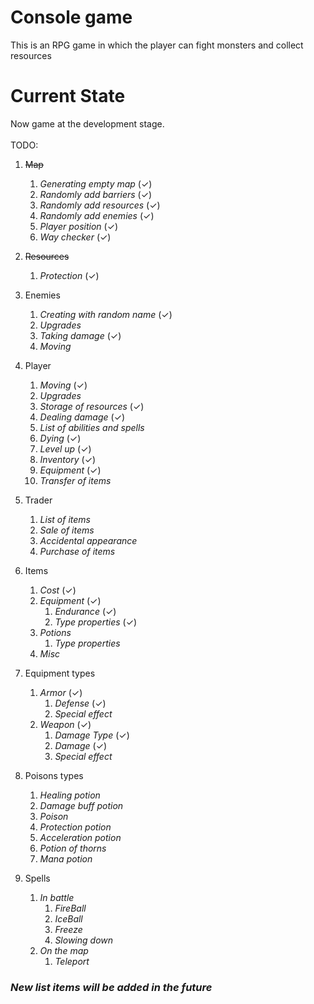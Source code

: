 # Console game
This is an RPG game in which the player can fight monsters and collect resources

# Current State
Now game at the development stage. <br><br>
TODO:
1. ~~Map~~
   1. _Generating empty map_ (✓)
   2. _Randomly add barriers_ (✓)
   3. _Randomly add resources_ (✓)
   4. _Randomly add enemies_ (✓)
   5. _Player position_ (✓)
   6. _Way checker_ (✓)

2. ~~Resources~~
   1. _Protection_ (✓)

3. Enemies
   1. _Creating with random name_ (✓)
   2. _Upgrades_ 
   3. _Taking damage_ (✓)
   4. _Moving_

4. Player
   1. _Moving_ (✓)
   2. _Upgrades_
   3. _Storage of resources_ (✓)
   4. _Dealing damage_ (✓)
   5. _List of abilities and spells_
   6. _Dying_ (✓)
   7. _Level up_ (✓)
   8. _Inventory_ (✓)
   9. _Equipment_ (✓)
   10. _Transfer of items_

5. Trader
   1. _List of items_
   2. _Sale of items_
   3. _Accidental appearance_
   4. _Purchase of items_

6. Items
   1. _Cost_ (✓)
   2. _Equipment_ (✓)
      1. _Endurance_ (✓)
      2. _Type properties_ (✓)
   3. _Potions_
      1. _Type properties_
   4. _Misc_
7. Equipment types
   1. _Armor_ (✓)
      1. _Defense_ (✓)
      2. _Special effect_
   2. _Weapon_ (✓)
      1. _Damage Type_ (✓)
      2. _Damage_ (✓)
      3. _Special effect_
8. Poisons types
   1. _Healing potion_
   2. _Damage buff potion_
   3. _Poison_
   4. _Protection potion_
   5. _Acceleration potion_
   6. _Potion of thorns_
   7. _Mana potion_
9. Spells
   1. _In battle_
      1. _FireBall_
      2. _IceBall_
      3. _Freeze_
      4. _Slowing down_
   2. _On the map_
      1. _Teleport_

### ___New list items will be added in the future___
